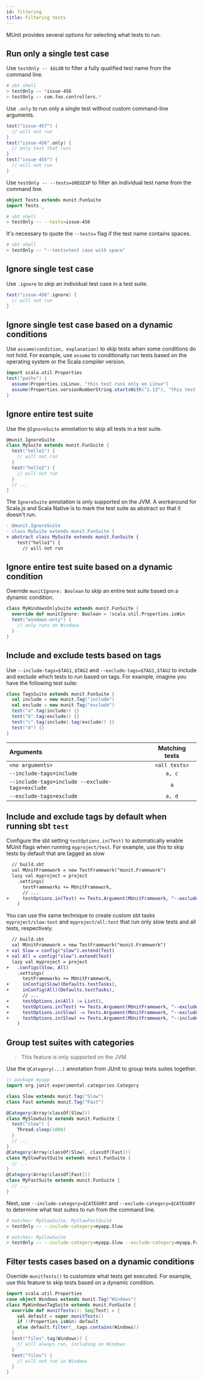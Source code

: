 ```yaml
---
id: filtering
title: Filtering tests
---
```


MUnit provides several options for selecting what tests to run.

## Run only a single test case

Use `testOnly -- $GLOB` to filter a fully qualified test name from the command
line.

```sh
# sbt shell
> testOnly -- *issue-456
> testOnly -- com.foo.controllers.*
```

Use `.only` to run only a single test without custom command-line arguments.

```scala mdoc
test("issue-457") {
  // will not run
}
test("issue-456".only) {
  // only test that runs
}
test("issue-455") {
  // will not run
}
```

Use `testOnly -- --tests=$REGEXP` to filter an individual test name from the
command line.

```scala mdoc:invisible
object Tests extends munit.FunSuite
import Tests._
```

```sh
# sbt shell
> testOnly -- --tests=issue-456
```

It's necessary to quote the `--tests=` flag if the test name contains spaces.

```sh
# sbt shell
> testOnly -- "--tests=test case with space"
```

## Ignore single test case

Use `.ignore` to skip an individual test case in a test suite.

```scala mdoc
test("issue-456".ignore) {
  // will not run
}
```

## Ignore single test case based on a dynamic conditions

Use `assume(condition, explanation)` to skip tests when some conditions do not
hold. For example, use `assume` to conditionally run tests based on the
operating system or the Scala compiler version.

```scala mdoc
import scala.util.Properties
test("paths") {
  assume(Properties.isLinux, "this test runs only on Linux")
  assume(Properties.versionNumberString.startsWith("2.13"), "this test runs only on Scala 2.13")
}
```

## Ignore entire test suite

Use the `@IgnoreSuite` annotation to skip all tests in a test suite.

```scala mdoc
@munit.IgnoreSuite
class MySuite extends munit.FunSuite {
  test("hello1") {
    // will not run
  }
  test("hello2") {
    // will not run
  }
  // ...
}
```

The `IgnoreSuite` annotation is only supported on the JVM. A workaround for
Scala.js and Scala Native is to mark the test suite as abstract so that it
doesn't run.

```diff
- @munit.IgnoreSuite
- class MySuite extends munit.FunSuite {
+ abstract class MySuite extends munit.FunSuite {
    test("hello1") {
      // will not run
```

## Ignore entire test suite based on a dynamic condition

Override `munitIgnore: Boolean` to skip an entire test suite based on a dynamic
condition.

```scala mdoc
class MyWindowsOnlySuite extends munit.FunSuite {
  override def munitIgnore: Boolean = !scala.util.Properties.isWin
  test("windows-only") {
    // only runs on Windows
  }
}
```

## Include and exclude tests based on tags

Use `--include-tags=$TAG1,$TAG2` and `--exclude-tags=$TAG1,$TAG2` to include and
exclude which tests to run based on tags. For example, imagine you have the
following test suite:

```scala mdoc
class TagsSuite extends munit.FunSuite {
  val include = new munit.Tag("include")
  val exclude = new munit.Tag("exclude")
  test("a".tag(include)) {}
  test("b".tag(exclude)) {}
  test("c".tag(include).tag(exclude)) {}
  test("d") {}
}
```

| Arguments                                       | Matching tests |
| :---------------------------------------------- | :------------: |
| `<no arguments>`                                | `<all tests>`  |
| `--include-tags=include`                        |     `a, c`     |
| `--include-tags=include --exclude-tags=exclude` |      `a`       |
| `--exclude-tags=exclude`                        |     `a, d`     |

## Include and exclude tags by default when running sbt `test`

Configure the sbt setting `testOptions.in(Test)` to automatically enable MUnit
flags when running `myproject/test`. For example, use this to skip tests by
default that are tagged as slow

```diff
  // build.sbt
  val MUnitFramework = new TestFramework("munit.Framework")
  lazy val myproject = project
    .settings(
      testFrameworks += MUnitFramework,
      // ...
+     testOptions.in(Test) += Tests.Argument(MUnitFramework, "--exclude-tags=Slow")
    )
```

You can use the same technique to create custom sbt tasks `myproject/slow:test`
and `myproject/all:test` that run only slow tests and all tests, respectively.

```diff
  // build.sbt
  val MUnitFramework = new TestFramework("munit.Framework")
+ val Slow = config("slow").extend(Test)
+ val All = config("slow").extend(Test)
  lazy val myproject = project
+   .configs(Slow, All)
    .settings(
      testFrameworks += MUnitFramework,
+     inConfig(Slow)(Defaults.testTasks),
+     inConfig(All)(Defaults.testTasks),
      // ...
+     testOptions.in(All) := List(),
+     testOptions.in(Test) += Tests.Argument(MUnitFramework, "--exclude-tags=Slow"),
+     testOptions.in(Slow) -= Tests.Argument(MUnitFramework, "--exclude-tags=Slow"),
+     testOptions.in(Slow) += Tests.Argument(MUnitFramework, "--include-tags=Slow")
    )
```

## Group test suites with categories

> This feature is only supported on the JVM.

Use the `@Category(...)` annotation from JUnit to group tests suites together.

```scala mdoc
// package myapp
import org.junit.experimental.categories.Category

class Slow extends munit.Tag("Slow")
class Fast extends munit.Tag("Fast")

@Category(Array(classOf[Slow]))
class MySlowSuite extends munit.FunSuite {
  test("slow") {
    Thread.sleep(1000)
  }
  // ...
}
@Category(Array(classOf[Slow], classOf[Fast]))
class MySlowFastSuite extends munit.FunSuite {
  // ...
}
@Category(Array(classOf[Fast]))
class MyFastSuite extends munit.FunSuite {
  // ...
}
```

Next, use `--include-category=$CATEGORY` and `--exclude-category=$CATEGORY` to
determine what test suites to run from the command line.

```sh
# matches: MySlowSuite, MySlowFastSuite
> testOnly -- --include-category=myapp.Slow

# matches: MySlowSuite
> testOnly -- --include-category=myapp.Slow --exclude-category=myapp.Fast
```

## Filter tests cases based on a dynamic conditions

Override `munitTests()` to customize what tests get executed. For example, use
this feature to skip tests based on a dynamic condition.

```scala mdoc
import scala.util.Properties
case object Windows extends munit.Tag("Windows")
class MyWindowsTagSuite extends munit.FunSuite {
  override def munitTests(): Seq[Test] = {
    val default = super.munitTests()
    if (!Properties.isWin) default
    else default.filter(_.tags.contains(Windows))
  }
  test("files".tag(Windows)) {
    // will always run, including on Windows
  }
  test("files") {
    // will not run in Windows
  }
}
```
